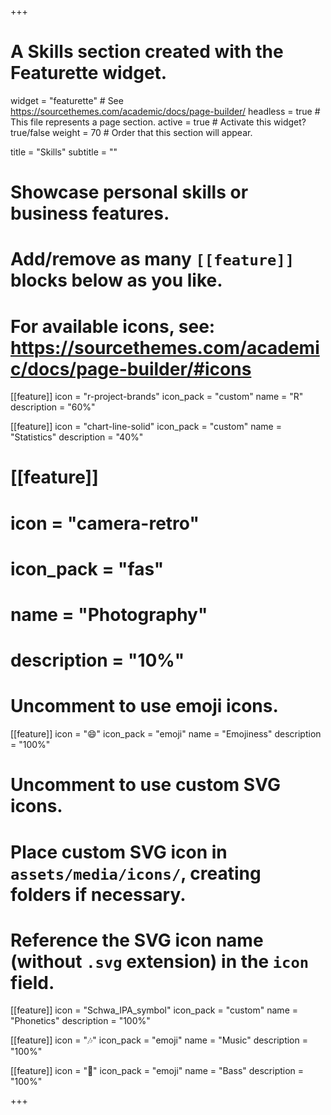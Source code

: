 +++
# A Skills section created with the Featurette widget.
widget = "featurette"  # See https://sourcethemes.com/academic/docs/page-builder/
headless = true  # This file represents a page section.
active = true  # Activate this widget? true/false
weight = 70  # Order that this section will appear.

title = "Skills"
subtitle = ""

# Showcase personal skills or business features.
#
# Add/remove as many `[[feature]]` blocks below as you like.
#
# For available icons, see: https://sourcethemes.com/academic/docs/page-builder/#icons

[[feature]]
  icon = "r-project-brands"
  icon_pack = "custom"
  name = "R"
  description = "60%"

[[feature]]
  icon = "chart-line-solid"
  icon_pack = "custom"
  name = "Statistics"
  description = "40%"

# [[feature]]
#   icon = "camera-retro"
#   icon_pack = "fas"
#   name = "Photography"
#   description = "10%"

# Uncomment to use emoji icons.
[[feature]]
 icon = ":smile:"
 icon_pack = "emoji"
 name = "Emojiness"
 description = "100%"

# Uncomment to use custom SVG icons.
# Place custom SVG icon in `assets/media/icons/`, creating folders if necessary.
# Reference the SVG icon name (without `.svg` extension) in the `icon` field.
[[feature]]
 icon = "Schwa_IPA_symbol"
 icon_pack = "custom"
 name = "Phonetics"
 description = "100%"

 [[feature]]
 icon = ":notes:"
 icon_pack = "emoji"
 name = "Music"
 description = "100%"

 [[feature]]
 icon = ":guitar:"
 icon_pack = "emoji"
 name = "Bass"
 description = "100%"

+++
